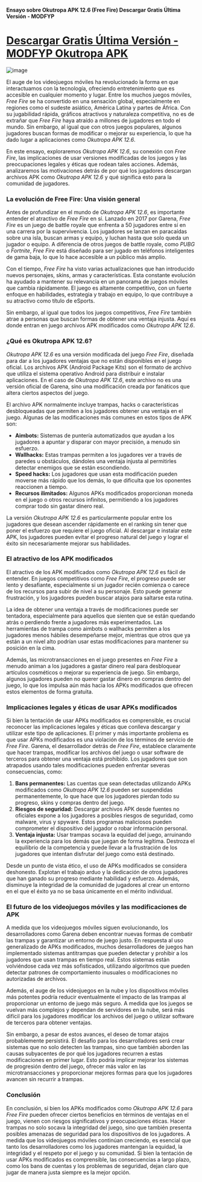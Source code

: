 **Ensayo sobre Okutropa APK 12.6 (Free Fire) Descargar Gratis Última Versión - MODFYP**

# [Descargar Gratis Última Versión - MODFYP Okutropa APK](https://okutropa.es.modfyp.com/)

![image](https://github.com/user-attachments/assets/fe880295-536e-4bc6-aa21-55e30bf0adb9)

El auge de los videojuegos móviles ha revolucionado la forma en que interactuamos con la tecnología, ofreciendo entretenimiento que es accesible en cualquier momento y lugar. Entre los muchos juegos móviles, *Free Fire* se ha convertido en una sensación global, especialmente en regiones como el sudeste asiático, América Latina y partes de África. Con su jugabilidad rápida, gráficos atractivos y naturaleza competitiva, no es de extrañar que *Free Fire* haya atraído a millones de jugadores en todo el mundo. Sin embargo, al igual que con otros juegos populares, algunos jugadores buscan formas de modificar o mejorar su experiencia, lo que ha dado lugar a aplicaciones como *Okutropa APK 12.6*.

En este ensayo, exploraremos *Okutropa APK 12.6*, su conexión con *Free Fire*, las implicaciones de usar versiones modificadas de los juegos y las preocupaciones legales y éticas que rodean tales acciones. Además, analizaremos las motivaciones detrás de por qué los jugadores descargan archivos APK como *Okutropa APK 12.6* y qué significa esto para la comunidad de jugadores.

### **La evolución de Free Fire: Una visión general**

Antes de profundizar en el mundo de *Okutropa APK 12.6*, es importante entender el atractivo de *Free Fire* en sí. Lanzado en 2017 por Garena, *Free Fire* es un juego de battle royale que enfrenta a 50 jugadores entre sí en una carrera por la supervivencia. Los jugadores se lanzan en paracaídas sobre una isla, buscan armas y equipo, y luchan hasta que solo queda un jugador o equipo. A diferencia de otros juegos de battle royale, como *PUBG* o *Fortnite*, *Free Fire* está diseñado para ser jugado en teléfonos inteligentes de gama baja, lo que lo hace accesible a un público más amplio.

Con el tiempo, *Free Fire* ha visto varias actualizaciones que han introducido nuevos personajes, skins, armas y características. Esta constante evolución ha ayudado a mantener su relevancia en un panorama de juegos móviles que cambia rápidamente. El juego es altamente competitivo, con un fuerte enfoque en habilidades, estrategia y trabajo en equipo, lo que contribuye a su atractivo como título de eSports.

Sin embargo, al igual que todos los juegos competitivos, *Free Fire* también atrae a personas que buscan formas de obtener una ventaja injusta. Aquí es donde entran en juego archivos APK modificados como *Okutropa APK 12.6*.

### **¿Qué es Okutropa APK 12.6?**

*Okutropa APK 12.6* es una versión modificada del juego *Free Fire*, diseñada para dar a los jugadores ventajas que no están disponibles en el juego oficial. Los archivos APK (Android Package Kits) son el formato de archivo que utiliza el sistema operativo Android para distribuir e instalar aplicaciones. En el caso de *Okutropa APK 12.6*, este archivo no es una versión oficial de Garena, sino una modificación creada por fanáticos que altera ciertos aspectos del juego.

El archivo APK normalmente incluye trampas, hacks o características desbloqueadas que permiten a los jugadores obtener una ventaja en el juego. Algunas de las modificaciones más comunes en estos tipos de APK son:

- **Aimbots:** Sistemas de puntería automatizados que ayudan a los jugadores a apuntar y disparar con mayor precisión, a menudo sin esfuerzo.
- **Wallhacks:** Estas trampas permiten a los jugadores ver a través de paredes u obstáculos, dándoles una ventaja injusta al permitirles detectar enemigos que se están escondiendo.
- **Speed hacks:** Los jugadores que usan esta modificación pueden moverse más rápido que los demás, lo que dificulta que los oponentes reaccionen a tiempo.
- **Recursos ilimitados:** Algunos APKs modificados proporcionan moneda en el juego o otros recursos infinitos, permitiendo a los jugadores comprar todo sin gastar dinero real.

La versión *Okutropa APK 12.6* es particularmente popular entre los jugadores que desean ascender rápidamente en el ranking sin tener que poner el esfuerzo que requiere el juego oficial. Al descargar e instalar este APK, los jugadores pueden evitar el progreso natural del juego y lograr el éxito sin necesariamente mejorar sus habilidades.

### **El atractivo de los APK modificados**

El atractivo de los APK modificados como *Okutropa APK 12.6* es fácil de entender. En juegos competitivos como *Free Fire*, el progreso puede ser lento y desafiante, especialmente si un jugador recién comienza o carece de los recursos para subir de nivel a su personaje. Esto puede generar frustración, y los jugadores pueden buscar atajos para saltarse esta rutina.

La idea de obtener una ventaja a través de modificaciones puede ser tentadora, especialmente para aquellos que sienten que se están quedando atrás o perdiendo frente a jugadores más experimentados. Las herramientas de trampa como aimbots o wallhacks permiten a los jugadores menos hábiles desempeñarse mejor, mientras que otros que ya están a un nivel alto podrían usar estas modificaciones para mantener su posición en la cima.

Además, las microtransacciones en el juego presentes en *Free Fire* a menudo animan a los jugadores a gastar dinero real para desbloquear artículos cosméticos o mejorar su experiencia de juego. Sin embargo, algunos jugadores pueden no querer gastar dinero en compras dentro del juego, lo que los impulsa aún más hacia los APKs modificados que ofrecen estos elementos de forma gratuita.

### **Implicaciones legales y éticas de usar APKs modificados**

Si bien la tentación de usar APKs modificados es comprensible, es crucial reconocer las implicaciones legales y éticas que conlleva descargar y utilizar este tipo de aplicaciones. El primer y más importante problema es que usar APKs modificados es una violación de los términos de servicio de *Free Fire*. Garena, el desarrollador detrás de *Free Fire*, establece claramente que hacer trampas, modificar los archivos del juego o usar software de terceros para obtener una ventaja está prohibido. Los jugadores que son atrapados usando tales modificaciones pueden enfrentar severas consecuencias, como:

1. **Bans permanentes:** Las cuentas que sean detectadas utilizando APKs modificados como *Okutropa APK 12.6* pueden ser suspendidas permanentemente, lo que hace que los jugadores pierdan todo su progreso, skins y compras dentro del juego.
2. **Riesgos de seguridad:** Descargar archivos APK desde fuentes no oficiales expone a los jugadores a posibles riesgos de seguridad, como malware, virus y spyware. Estos programas maliciosos pueden comprometer el dispositivo del jugador o robar información personal.
3. **Ventaja injusta:** Usar trampas socava la equidad del juego, arruinando la experiencia para los demás que juegan de forma legítima. Destroza el equilibrio de la competencia y puede llevar a la frustración de los jugadores que intentan disfrutar del juego como está destinado.

Desde un punto de vista ético, el uso de APKs modificados se considera deshonesto. Explotan el trabajo arduo y la dedicación de otros jugadores que han ganado su progreso mediante habilidad y esfuerzo. Además, disminuye la integridad de la comunidad de jugadores al crear un entorno en el que el éxito ya no se basa únicamente en el mérito individual.

### **El futuro de los videojuegos móviles y las modificaciones de APK**

A medida que los videojuegos móviles siguen evolucionando, los desarrolladores como Garena deben encontrar nuevas formas de combatir las trampas y garantizar un entorno de juego justo. En respuesta al uso generalizado de APKs modificados, muchos desarrolladores de juegos han implementado sistemas antitrampas que pueden detectar y prohibir a los jugadores que usan trampas en tiempo real. Estos sistemas están volviéndose cada vez más sofisticados, utilizando algoritmos que pueden detectar patrones de comportamiento inusuales o modificaciones no autorizadas de archivos.

Además, el auge de los videojuegos en la nube y los dispositivos móviles más potentes podría reducir eventualmente el impacto de las trampas al proporcionar un entorno de juego más seguro. A medida que los juegos se vuelvan más complejos y dependan de servidores en la nube, será más difícil para los jugadores modificar los archivos del juego o utilizar software de terceros para obtener ventajas.

Sin embargo, a pesar de estos avances, el deseo de tomar atajos probablemente persistirá. El desafío para los desarrolladores será crear sistemas que no solo detecten las trampas, sino que también aborden las causas subyacentes de por qué los jugadores recurren a estas modificaciones en primer lugar. Esto podría implicar mejorar los sistemas de progresión dentro del juego, ofrecer más valor en las microtransacciones y proporcionar mejores formas para que los jugadores avancen sin recurrir a trampas.

### **Conclusión**

En conclusión, si bien los APKs modificados como *Okutropa APK 12.6* para *Free Fire* pueden ofrecer ciertos beneficios en términos de ventajas en el juego, vienen con riesgos significativos y preocupaciones éticas. Hacer trampas no solo socava la integridad del juego, sino que también presenta posibles amenazas de seguridad para los dispositivos de los jugadores. A medida que los videojuegos móviles continúan creciendo, es esencial que tanto los desarrolladores como los jugadores mantengan la equidad, la integridad y el respeto por el juego y su comunidad. Si bien la tentación de usar APKs modificados es comprensible, las consecuencias a largo plazo, como los bans de cuentas y los problemas de seguridad, dejan claro que jugar de manera justa siempre es la mejor opción.
